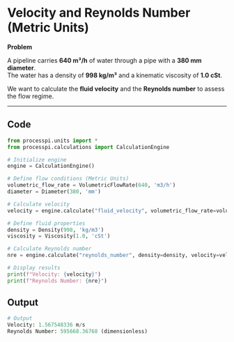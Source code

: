 # Velocity and Reynolds Number (Metric Units)

**Problem**

A pipeline carries **640 m³/h** of water through a pipe with a **380 mm diameter**.  
The water has a density of **998 kg/m³** and a kinematic viscosity of **1.0 cSt**.  

We want to calculate the **fluid velocity** and the **Reynolds number** to assess the flow regime.

---

## Code

```python
from processpi.units import *
from processpi.calculations import CalculationEngine

# Initialize engine
engine = CalculationEngine()

# Define flow conditions (Metric Units)
volumetric_flow_rate = VolumetricFlowRate(640, 'm3/h')
diameter = Diameter(380, 'mm')

# Calculate velocity
velocity = engine.calculate("fluid_velocity", volumetric_flow_rate=volumetric_flow_rate, diameter=diameter)

# Define fluid properties
density = Density(998, 'kg/m3')
viscosity = Viscosity(1.0, 'cSt')

# Calculate Reynolds number
nre = engine.calculate("reynolds_number", density=density, velocity=velocity, diameter=diameter, viscosity=viscosity)

# Display results
print(f"Velocity: {velocity}")
print(f"Reynolds Number: {nre}")
```
## Output
```py
# Output
Velocity: 1.567548336 m/s
Reynolds Number: 595668.36768 (dimensionless)
```